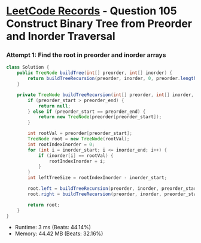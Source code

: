 # [LeetCode Records](../README.md) - Question 105 Construct Binary Tree from Preorder and Inorder Traversal

### Attempt 1: Find the root in preorder and inorder arrays
```java
class Solution {
    public TreeNode buildTree(int[] preorder, int[] inorder) {
        return buildTreeRecursion(preorder, inorder, 0, preorder.length - 1, 0, preorder.length - 1);
    }

    private TreeNode buildTreeRecursion(int[] preorder, int[] inorder, int preorder_start, int preorder_end, int inorder_start, int inorder_end) {
        if (preorder_start > preorder_end) {
            return null;
        } else if (preorder_start == preorder_end) {
            return new TreeNode(preorder[preorder_start]);
        }

        int rootVal = preorder[preorder_start];
        TreeNode root = new TreeNode(rootVal);
        int rootIndexInorder = 0;
        for (int i = inorder_start; i <= inorder_end; i++) {
            if (inorder[i] == rootVal) {
                rootIndexInorder = i;
            }
        }
        int leftTreeSize = rootIndexInorder - inorder_start;

        root.left = buildTreeRecursion(preorder, inorder, preorder_start + 1, preorder_start + leftTreeSize, inorder_start, inorder_start + leftTreeSize - 1);
        root.right = buildTreeRecursion(preorder, inorder, preorder_start + leftTreeSize + 1, preorder_end, rootIndexInorder + 1, inorder_end);

        return root;
    }
}
```
- Runtime: 3 ms (Beats: 44.14%)
- Memory: 44.42 MB (Beats: 32.16%)

<br>
